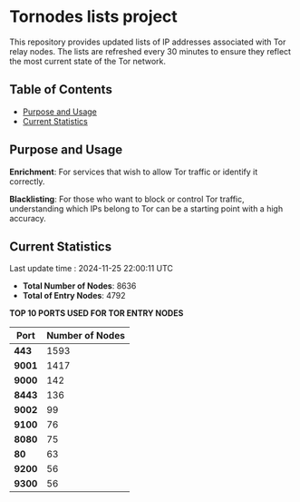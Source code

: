 # Tornodes lists project

This repository provides updated lists of IP addresses associated with Tor relay nodes. The lists are refreshed every 30 minutes to ensure they reflect the most current state of the Tor network.

## Table of Contents

- [Purpose and Usage](#purpose-and-usage)
- [Current Statistics](#current-statistics)


## Purpose and Usage

**Enrichment**: For services that wish to allow Tor traffic or identify it correctly.

**Blacklisting**: For those who want to block or control Tor traffic, understanding which IPs belong to Tor can be a starting point with a high accuracy.

## Current Statistics

Last update time : 2024-11-25 22:00:11 UTC

- **Total Number of Nodes**: 8636
- **Total of Entry Nodes**: 4792

**TOP 10 PORTS USED FOR TOR ENTRY NODES**

| **Port** | **Number of Nodes** |
|------|-----------------|
| **443**   | 1593  |
| **9001**   | 1417  |
| **9000**   | 142  |
| **8443**   | 136  |
| **9002**   | 99  |
| **9100**   | 76  |
| **8080**   | 75  |
| **80**   | 63  |
| **9200**   | 56  |
| **9300**   | 56  |

